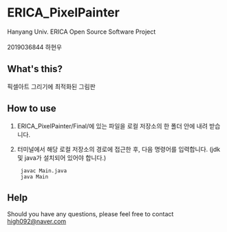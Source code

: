 # ERICA_PixelPainter
Hanyang Univ. ERICA Open Source Software Project
<br><br>2019036844 하현우
## What's this?
픽셀아트 그리기에 최적화된 그림판

## How to use

1. ERICA_PixelPainter/Final/에 있는 파일을 로컬 저장소의 한 폴더 안에 내려 받습니다.
2. 터미널에서 해당 로컬 저장소의 경로에 접근한 후, 다음 명령어를 입력합니다. (jdk 및 java가 설치되어 있어야 합니다.)

        javac Main.java 
        java Main

## Help


Should you have any questions, please feel free to contact high092@naver.com

